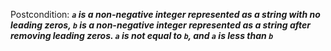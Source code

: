Postcondition: ***`a` is a non-negative integer represented as a string with no leading zeros, `b` is a non-negative integer represented as a string after removing leading zeros. `a` is not equal to `b`, and `a` is less than `b`***